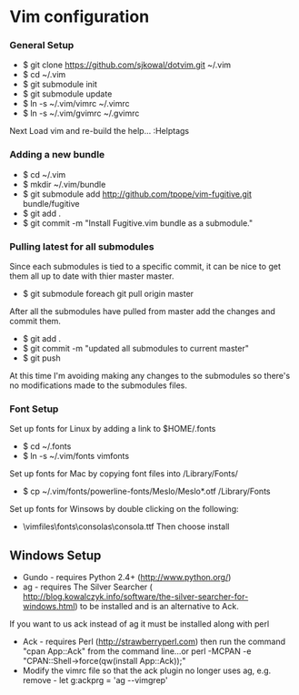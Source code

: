 # Vim configuration #

### General Setup ###
* $ git clone https://github.com/sjkowal/dotvim.git ~/.vim
* $ cd ~/.vim
* $ git submodule init
* $ git submodule update
* $ ln -s ~/.vim/vimrc ~/.vimrc
* $ ln -s ~/.vim/gvimrc ~/.gvimrc

Next Load vim and re-build the help...
:Helptags

### Adding a new bundle ###
* $ cd ~/.vim
* $ mkdir ~/.vim/bundle
* $ git submodule add http://github.com/tpope/vim-fugitive.git bundle/fugitive
* $ git add .
* $ git commit -m "Install Fugitive.vim bundle as a submodule."

### Pulling latest for all submodules ###
Since each submodules is tied to a specific commit, it can be nice to get them
all up to date with thier master master. 

* $ git submodule foreach git pull origin master

After all the submodules have pulled from master add the changes and commit
them.

* $ git add .
* $ git commit -m "updated all submodules to current master"
* $ git push

At this time I'm avoiding making any changes to the submodules so there's no
modifications made to the submodules files.  

### Font Setup ###
Set up fonts for Linux by adding a link to $HOME/.fonts
* $ cd ~/.fonts
* $ ln -s ~/.vim/fonts vimfonts

Set up fonts for Mac by copying font files into /Library/Fonts/
* $ cp ~/.vim/fonts/powerline-fonts/Meslo/Meslo*.otf /Library/Fonts

Set up fonts for Winsows by double clicking on the following: 
* <vim dir>\vimfiles\fonts\consolas\consola.ttf
Then choose install

## Windows Setup ##
* Gundo - requires Python 2.4+ (http://www.python.org/)
* ag - requires The Silver Searcher ( http://blog.kowalczyk.info/software/the-silver-searcher-for-windows.html) to be installed and is an alternative to
  Ack.  

If you want to us ack instead of ag it must be installed along with perl
* Ack - requires Perl (http://strawberryperl.com) then run the command "cpan
  App::Ack" from the command line...or perl -MCPAN -e "CPAN::Shell->force(qw(install App::Ack));"
* Modify the vimrc file so that the ack plugin no longer uses ag, e.g. remove - let g:ackprg = 'ag --vimgrep'

